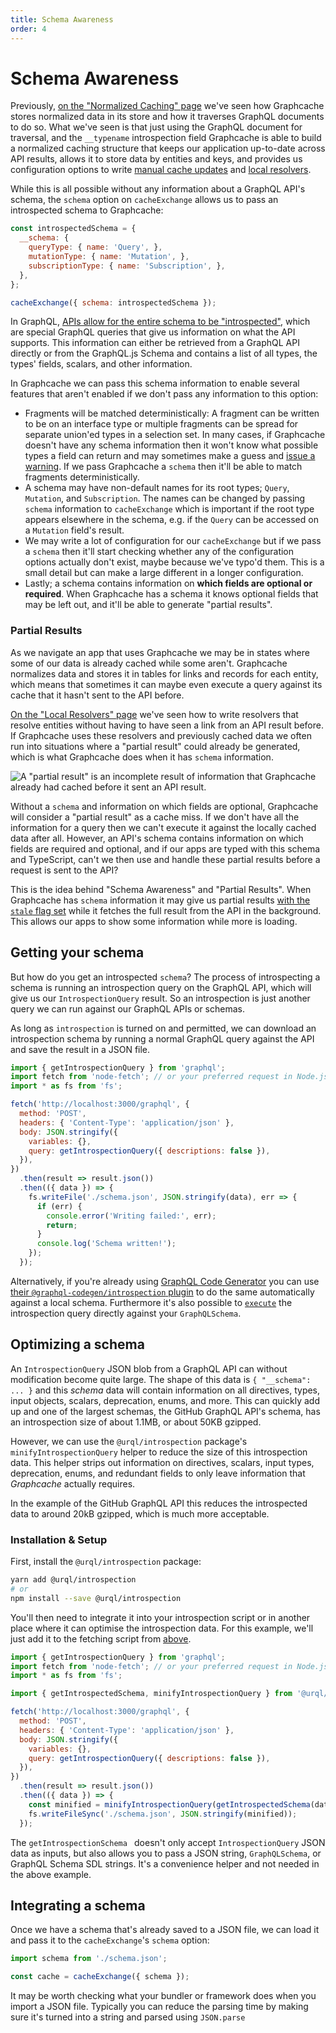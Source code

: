 ```yaml
---
title: Schema Awareness
order: 4
---
```


# Schema Awareness

Previously, [on the "Normalized Caching" page](./normalized-caching.md) we've seen how Graphcache
stores normalized data in its store and how it traverses GraphQL documents to do so. What we've seen
is that just using the GraphQL document for traversal, and the `__typename` introspection field
Graphcache is able to build a normalized caching structure that keeps our application up-to-date
across API results, allows it to store data by entities and keys, and provides us configuration
options to write [manual cache updates](./cache-updates.md) and [local
resolvers](./local-resolvers.md).

While this is all possible without any information about a GraphQL API's schema, the `schema` option
on `cacheExchange` allows us to pass an introspected schema to Graphcache:

```js
const introspectedSchema = {
  __schema: {
    queryType: { name: 'Query', },
    mutationType: { name: 'Mutation', },
    subscriptionType: { name: 'Subscription', },
  },
};

cacheExchange({ schema: introspectedSchema });
```

In GraphQL, [APIs allow for the entire schema to be
"introspected"](https://graphql.org/learn/introspection/), which are special GraphQL queries that
give us information on what the API supports. This information can either be retrieved from a
GraphQL API directly or from the GraphQL.js Schema and contains a list of all types, the types'
fields, scalars, and other information.

In Graphcache we can pass this schema information to enable several features that aren't enabled if
we don't pass any information to this option:

- Fragments will be matched deterministically: A fragment can be written to be on an interface type
  or multiple fragments can be spread for separate union'ed types in a selection set. In many cases,
  if Graphcache doesn't have any schema information then it won't know what possible types a field
  can return and may sometimes make a guess and [issue a
  warning](./errors.md#16-heuristic-fragment-matching). If we pass Graphcache a `schema` then it'll
  be able to match fragments deterministically.
- A schema may have non-default names for its root types; `Query`, `Mutation`, and `Subscription`.
  The names can be changed by passing `schema` information to `cacheExchange` which is important
  if the root type appears elsewhere in the schema, e.g. if the `Query` can be accessed on a
  `Mutation` field's result.
- We may write a lot of configuration for our `cacheExchange` but if we pass a `schema` then it'll
  start checking whether any of the configuration options actually don't exist, maybe because we've
  typo'd them. This is a small detail but can make a large different in a longer configuration.
- Lastly; a schema contains information on **which fields are optional or required**. When
  Graphcache has a schema it knows optional fields that may be left out, and it'll be able to generate
  "partial results".

### Partial Results

As we navigate an app that uses Graphcache we may be in states where some of our data is already
cached while some aren't. Graphcache normalizes data and stores it in tables for links and records for
each entity, which means that sometimes it can maybe even execute a query against its cache that it
hasn't sent to the API before.

[On the "Local Resolvers" page](./local-resolvers.md#resolving-entities) we've seen how to write
resolvers that resolve entities without having to have seen a link from an API result before. If
Graphcache uses these resolvers and previously cached data we often run into situations where a
"partial result" could already be generated, which is what Graphcache does when it has `schema`
information.

![A "partial result" is an incomplete result of information that Graphcache already had cached
before it sent an API result.](../assets/partial-results.png)

Without a `schema` and information on which fields are optional, Graphcache will consider a "partial
result" as a cache miss. If we don't have all the information for a query then we can't execute
it against the locally cached data after all. However, an API's schema contains information on which
fields are required and optional, and if our apps are typed with this schema and
TypeScript, can't we then use and handle these partial results before a request is sent to the API?

This is the idea behind "Schema Awareness" and "Partial Results". When Graphcache has `schema`
information it may give us partial results [with the `stale` flag
set](../api/core.md#operationresult) while it fetches the full result from the API in the
background. This allows our apps to show some information while more is loading.

## Getting your schema

But how do you get an introspected `schema`? The process of introspecting a schema is running an
introspection query on the GraphQL API, which will give us our `IntrospectionQuery` result. So an
introspection is just another query we can run against our GraphQL APIs or schemas.

As long as `introspection` is turned on and permitted, we can download an introspection schema by
running a normal GraphQL query against the API and save the result in a JSON file.

```js
import { getIntrospectionQuery } from 'graphql';
import fetch from 'node-fetch'; // or your preferred request in Node.js
import * as fs from 'fs';

fetch('http://localhost:3000/graphql', {
  method: 'POST',
  headers: { 'Content-Type': 'application/json' },
  body: JSON.stringify({
    variables: {},
    query: getIntrospectionQuery({ descriptions: false }),
  }),
})
  .then(result => result.json())
  .then(({ data }) => {
    fs.writeFile('./schema.json', JSON.stringify(data), err => {
      if (err) {
        console.error('Writing failed:', err);
        return;
      }
      console.log('Schema written!');
    });
  });
```

Alternatively, if you're already using [GraphQL Code Generator](https://graphql-code-generator.com/)
you can use [their `@graphql-codegen/introspection`
plugin](https://graphql-code-generator.com/docs/plugins/introspection) to do the same automatically
against a local schema. Furthermore it's also possible to
[`execute`](https://graphql.org/graphql-js/execution/#execute) the introspection query directly
against your `GraphQLSchema`.

## Optimizing a schema

An `IntrospectionQuery` JSON blob from a GraphQL API can without modification become quite large.
The shape of this data is `{ "__schema": ... }` and this _schema_ data will contain information on
all directives, types, input objects, scalars, deprecation, enums, and more. This can quickly add up and one of the
largest schemas, the GitHub GraphQL API's schema, has an introspection size of about 1.1MB, or about
50KB gzipped.

However, we can use the `@urql/introspection` package's `minifyIntrospectionQuery` helper to reduce
the size of this introspection data. This helper strips out information on directives, scalars,
input types, deprecation, enums, and redundant fields to only leave information that _Graphcache_
actually requires.

In the example of the GitHub GraphQL API this reduces the introspected data to around 20kB gzipped,
which is much more acceptable.

### Installation & Setup

First, install the `@urql/introspection` package:

```sh
yarn add @urql/introspection
# or
npm install --save @urql/introspection
```

You'll then need to integrate it into your introspection script or in another place where it can
optimise the introspection data. For this example, we'll just add it to the fetching script from
[above](#getting-your-schema).

```js
import { getIntrospectionQuery } from 'graphql';
import fetch from 'node-fetch'; // or your preferred request in Node.js
import * as fs from 'fs';

import { getIntrospectedSchema, minifyIntrospectionQuery } from '@urql/introspection';

fetch('http://localhost:3000/graphql', {
  method: 'POST',
  headers: { 'Content-Type': 'application/json' },
  body: JSON.stringify({
    variables: {},
    query: getIntrospectionQuery({ descriptions: false }),
  }),
})
  .then(result => result.json())
  .then(({ data }) => {
    const minified = minifyIntrospectionQuery(getIntrospectedSchema(data));
    fs.writeFileSync('./schema.json', JSON.stringify(minified));
  });
```

The `getIntrospectionSchema ` doesn't only accept `IntrospectionQuery` JSON data as inputs, but also
allows you to pass a JSON string, `GraphQLSchema`, or GraphQL Schema SDL strings. It's a convenience
helper and not needed in the above example.

## Integrating a schema

Once we have a schema that's already saved to a JSON file, we can load it and pass it to the
`cacheExchange`'s `schema` option:

```js
import schema from './schema.json';

const cache = cacheExchange({ schema });
```

It may be worth checking what your bundler or framework does when you import a JSON file. Typically
you can reduce the parsing time by making sure it's turned into a string and parsed using
`JSON.parse`
